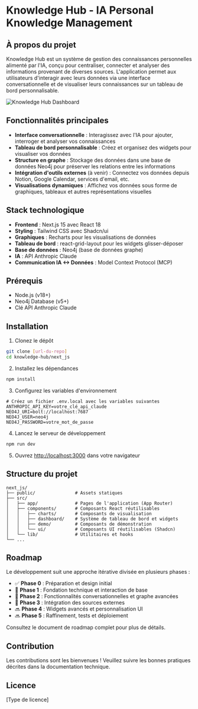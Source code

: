 # Knowledge Hub - IA Personal Knowledge Management

## À propos du projet

Knowledge Hub est un système de gestion des connaissances personnelles alimenté par l'IA, conçu pour centraliser, connecter et analyser des informations provenant de diverses sources. L'application permet aux utilisateurs d'interagir avec leurs données via une interface conversationnelle et de visualiser leurs connaissances sur un tableau de bord personnalisable.

![Knowledge Hub Dashboard](https://via.placeholder.com/800x450/1a1a1a/888888?text=Knowledge+Hub+Dashboard)

## Fonctionnalités principales

- **Interface conversationnelle** : Interagissez avec l'IA pour ajouter, interroger et analyser vos connaissances
- **Tableau de bord personnalisable** : Créez et organisez des widgets pour visualiser vos données
- **Structure en graphe** : Stockage des données dans une base de données Neo4j pour préserver les relations entre les informations
- **Intégration d'outils externes** (à venir) : Connectez vos données depuis Notion, Google Calendar, services d'email, etc.
- **Visualisations dynamiques** : Affichez vos données sous forme de graphiques, tableaux et autres représentations visuelles

## Stack technologique

- **Frontend** : Next.js 15 avec React 18
- **Styling** : Tailwind CSS avec Shadcn/ui
- **Graphiques** : Recharts pour les visualisations de données
- **Tableau de bord** : react-grid-layout pour les widgets glisser-déposer
- **Base de données** : Neo4j (base de données graphe)
- **IA** : API Anthropic Claude
- **Communication IA <-> Données** : Model Context Protocol (MCP)

## Prérequis

- Node.js (v18+)
- Neo4j Database (v5+)
- Clé API Anthropic Claude

## Installation

1. Clonez le dépôt
```bash
git clone [url-du-repo]
cd knowledge-hub/next_js
```

2. Installez les dépendances
```bash
npm install
```

3. Configurez les variables d'environnement
```
# Créez un fichier .env.local avec les variables suivantes
ANTHROPIC_API_KEY=votre_clé_api_claude
NEO4J_URI=bolt://localhost:7687
NEO4J_USER=neo4j
NEO4J_PASSWORD=votre_mot_de_passe
```

4. Lancez le serveur de développement
```bash
npm run dev
```

5. Ouvrez [http://localhost:3000](http://localhost:3000) dans votre navigateur

## Structure du projet

```
next_js/
├── public/               # Assets statiques
├── src/
│   ├── app/              # Pages de l'application (App Router)
│   ├── components/       # Composants React réutilisables
│   │   ├── charts/       # Composants de visualisation
│   │   ├── dashboard/    # Système de tableau de bord et widgets
│   │   ├── demo/         # Composants de démonstration
│   │   └── ui/           # Composants UI réutilisables (Shadcn)
│   └── lib/              # Utilitaires et hooks
└── ...
```

## Roadmap

Le développement suit une approche itérative divisée en plusieurs phases :

- ✅ **Phase 0** : Préparation et design initial
- 🔄 **Phase 1** : Fondation technique et interaction de base
- 🔄 **Phase 2** : Fonctionnalités conversationnelles et graphe avancées
- 🔄 **Phase 3** : Intégration des sources externes
- 🔜 **Phase 4** : Widgets avancés et personnalisation UI
- 🔜 **Phase 5** : Raffinement, tests et déploiement

Consultez le document de roadmap complet pour plus de détails.

## Contribution

Les contributions sont les bienvenues ! Veuillez suivre les bonnes pratiques décrites dans la documentation technique.

## Licence

[Type de licence]

